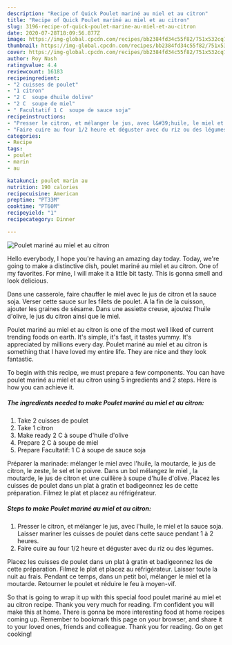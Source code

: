 ```yaml
---
description: "Recipe of Quick Poulet mariné au miel et au citron"
title: "Recipe of Quick Poulet mariné au miel et au citron"
slug: 3196-recipe-of-quick-poulet-marine-au-miel-et-au-citron
date: 2020-07-28T18:09:56.877Z
image: https://img-global.cpcdn.com/recipes/bb2384fd34c55f82/751x532cq70/poulet-marine-au-miel-et-au-citron-photo-principale-de-la-recette.jpg
thumbnail: https://img-global.cpcdn.com/recipes/bb2384fd34c55f82/751x532cq70/poulet-marine-au-miel-et-au-citron-photo-principale-de-la-recette.jpg
cover: https://img-global.cpcdn.com/recipes/bb2384fd34c55f82/751x532cq70/poulet-marine-au-miel-et-au-citron-photo-principale-de-la-recette.jpg
author: Roy Nash
ratingvalue: 4.4
reviewcount: 16183
recipeingredient:
- "2 cuisses de poulet"
- "1 citron"
- "2 C  soupe dhuile dolive"
- "2 C  soupe de miel"
- " Facultatif 1 C  soupe de sauce soja"
recipeinstructions:
- "Presser le citron, et mélanger le jus, avec l&#39;huile, le miel et la sauce soja. Laisser mariner les cuisses de poulet dans cette sauce pendant 1 à 2 heures."
- "Faire cuire au four 1/2 heure et déguster avec du riz ou des légumes."
categories:
- Recipe
tags:
- poulet
- marin
- au

katakunci: poulet marin au 
nutrition: 190 calories
recipecuisine: American
preptime: "PT33M"
cooktime: "PT60M"
recipeyield: "1"
recipecategory: Dinner

---
```



![Poulet mariné au miel et au citron](https://img-global.cpcdn.com/recipes/bb2384fd34c55f82/751x532cq70/poulet-marine-au-miel-et-au-citron-photo-principale-de-la-recette.jpg)

Hello everybody, I hope you're having an amazing day today. Today, we're going to make a distinctive dish, poulet mariné au miel et au citron. One of my favorites. For mine, I will make it a little bit tasty. This is gonna smell and look delicious.

Dans une casserole, faire chauffer le miel avec le jus de citron et la sauce soja. Verser cette sauce sur les filets de poulet. A la fin de la cuisson, ajouter les graines de sésame. Dans une assiette creuse, ajoutez l&#39;huile d&#39;olive, le jus du citron ainsi que le miel.

Poulet mariné au miel et au citron is one of the most well liked of current trending foods on earth. It's simple, it's fast, it tastes yummy. It's appreciated by millions every day. Poulet mariné au miel et au citron is something that I have loved my entire life. They are nice and they look fantastic.


To begin with this recipe, we must prepare a few components. You can have poulet mariné au miel et au citron using 5 ingredients and 2 steps. Here is how you can achieve it.

<!--inarticleads1-->

##### The ingredients needed to make Poulet mariné au miel et au citron:

1. Take 2 cuisses de poulet
1. Take 1 citron
1. Make ready 2 C à soupe d&#39;huile d&#39;olive
1. Prepare 2 C à soupe de miel
1. Prepare  Facultatif: 1 C à soupe de sauce soja


Préparer la marinade: mélanger le miel avec l&#39;huile, la moutarde, le jus de citron, le zeste, le sel et le poivre. Dans un bol mélangez le miel , la moutarde, le jus de citron et une cuillère à soupe d&#39;huile d&#39;olive. Placez les cuisses de poulet dans un plat à gratin et badigeonnez les de cette préparation. Filmez le plat et placez au réfrigérateur. 

<!--inarticleads2-->

##### Steps to make Poulet mariné au miel et au citron:

1. Presser le citron, et mélanger le jus, avec l&#39;huile, le miel et la sauce soja. Laisser mariner les cuisses de poulet dans cette sauce pendant 1 à 2 heures.
1. Faire cuire au four 1/2 heure et déguster avec du riz ou des légumes.


Placez les cuisses de poulet dans un plat à gratin et badigeonnez les de cette préparation. Filmez le plat et placez au réfrigérateur. Laisser toute la nuit au frais. Pendant ce temps, dans un petit bol, mélanger le miel et la moutarde. Retourner le poulet et réduire le feu à moyen-vif. 

So that is going to wrap it up with this special food poulet mariné au miel et au citron recipe. Thank you very much for reading. I'm confident you will make this at home. There is gonna be more interesting food at home recipes coming up. Remember to bookmark this page on your browser, and share it to your loved ones, friends and colleague. Thank you for reading. Go on get cooking!
